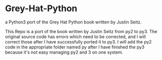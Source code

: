 # Grey-Hat-Python
a Python3 port of the Grey Hat Python book written by Justin Seitz.

This Repo is a port of the book written by Justin Seitz from py2 to py3. The original source code has errors which need to be corrected, and I will correct those after I have successfully ported it to py3. I will add the py2 code in the appropriate folder named py after I have finished the py3 because it's not easy managing py2 and 3 on one system.
